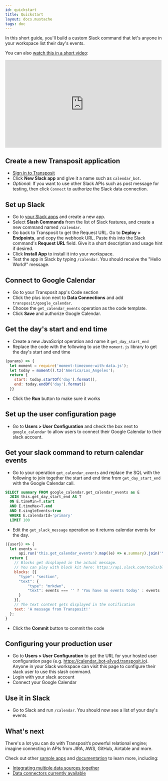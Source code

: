 ```yaml
---
id: quickstart
title: Quickstart
layout: docs.mustache
tags: doc
---
```


In this short guide, you'll build a custom Slack command that let's anyone in your workspace list their day's events.

You can also [watch this in a short video](https://youtu.be/D-yfw057uGk):

<div>
<iframe id="ytplayer" type="text/html" width="500" height="281.25"
src="https://www.youtube.com/embed/D-yfw057uGk"
frameborder="0" allowfullscreen></iframe>
</div>

## Create a new Transposit application
- [Sign in to Transposit](https://console.transposit.com/)
- Click **New Slack app** and give it a name such as `calendar_bot`.
- *Optional*: If you want to use other Slack APIs such as post message for testing, then click `Connect` to authorize the Slack data connection.

## Set up Slack
- Go to [your Slack apps](https://api.slack.com/apps) and create a new app.
- Select **Slash Commands** from the list of Slack features, and create a new command named `/calendar`.
- Go back to Transposit to get the Request URL. Go to **Deploy &gt; Endpoints**, and copy the webhook URL. Paste this into the Slack command's **Request URL** field. Give it a short description and usage hint if desired.
- Click **Install App** to install it into your workspace.
- Test the app in Slack by typing `/calendar`. You should receive the "Hello World!" message.

## Connect to Google Calendar
- Go to your Transposit app's Code section
- Click the plus icon next to **Data Connections** and add `transposit/google_calendar`.
- Choose the `get_calendar_events` operation as the code template.
- Click **Save** and authorize Google Calendar.

## Get the day's start and end time
- Create a new JavaScript operation and name it `get_day_start_end`
- Replace the code with the following to use the `moment.js` library to get the day's start and end time

```javascript
(params) => {
  let moment = require('moment-timezone-with-data.js');
  let today = moment().tz('America/Los_Angeles');
  return {
    start: today.startOf('day').format(),
    end: today.endOf('day').format()
  }}
  ```
- Click the **Run** button to make sure it works

## Set up the user configuration page
- Go to **Users &gt; User Configuration** and check the box next to `google_calendar` to allow users to connect their Google Calendar to their slack account.

## Get your slack command to return calendar events
- Go to your operation `get_calendar_events` and replace the SQL with the following to join together the start and end time from `get_day_start_end` with the Google Calendar call.

```sql
SELECT summary FROM google_calendar.get_calendar_events as E
  JOIN this.get_day_start_end AS T
  ON E.timeMin=T.start
  AND E.timeMax=T.end
  AND E.singleEvents=true
  WHERE E.calendarId='primary'
  LIMIT 100
```

- Edit the `get_slack_message` operation so it returns calendar events for the day.

```javascript
({user}) => {
  let events =
      api.run('this.get_calendar_events').map((e) => e.summary).join('\n');
  return {
    // Blocks get displayed in the actual message. 
    // You can play with block kit here: https://api.slack.com/tools/block-kit-builder
    blocks: [{
      "type": "section",
      "text": {
          "type": "mrkdwn",
          "text": events === '' ? 'You have no events today' : events
      }
    }],
    // The text content gets displayed in the notification
    text: 'A message from Transposit!'
  };
}
```

- Click the **Commit** button to commit the code

## Configuring your production user
- Go to **Users &gt; User Configuration** to get the URL for your hosted user configuration page (e.g. https://calendar_bot-a1vud.transposit.io). Anyone in your Slack workspace can visit this page to configure their slack user to use this slash command.
- Login with your slack account
- Connect your Google Calendar

## Use it in Slack
- Go to Slack and run `/calendar`. You should now see a list of your day's events

## What's next
There's a lot you can do with Transposit’s powerful relational engine; imagine connecting in APIs from JIRA, AWS, GitHub, Airtable and more.

Check out other [sample apps](https://www.transposit.com/apps/) and [documentation](https://www.transposit.com/docs/) to learn more, including:

* [Integrating multiple data sources together](/docs/get-started/sql-quickstart)
* [Data connectors currently available](/docs/references/data-connectors)
